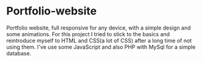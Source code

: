 # Portfolio-website
Portfolio website, full responsive for any device, with a simple design and some animations.
For this project I tried to stick to the basics and reintroduce myself to HTML and CSS(a lot of CSS) after a long time of not using them. 
I've use some JavaScript and also PHP with MySql for a simple database. 
